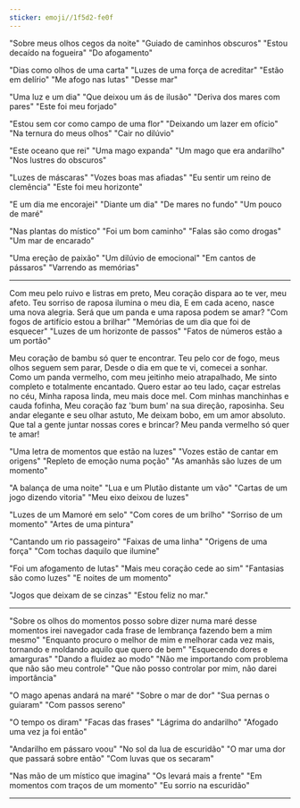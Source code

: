 ```yaml
---
sticker: emoji//1f5d2-fe0f
---
```

"Sobre meus olhos cegos da noite"
"Guiado de caminhos obscuros"
"Estou decaído na fogueira"
"Do afogamento"

"Dias como olhos de uma carta"
"Luzes de uma força de acreditar"
"Estão em delírio"
"Me afogo nas lutas"
"Desse mar"

"Uma luz e um dia"
"Que deixou um ás de ilusão"
"Deriva dos mares com pares"
"Este foi meu forjado"

"Estou sem cor como campo de uma flor"
"Deixando um lazer em ofício"
"Na ternura do meus olhos"
"Cair no dilúvio"

"Este oceano que rei"
"Uma mago expanda"
"Um mago que era andarilho"
"Nos lustres do obscuros"

"Luzes de máscaras"
"Vozes boas mas afiadas"
"Eu sentir um reino de clemência"
"Este foi meu horizonte"

"E um dia me encorajei"
"Diante um dia"
"De mares no fundo"
"Um pouco de maré"

"Nas plantas do místico"
"Foi um bom caminho"
"Falas são como drogas"
"Um mar de encarado"

"Uma ereção de paixão"
"Um dilúvio de emocional"
"Em cantos de pássaros"
"Varrendo as memórias"

---
Com meu pelo ruivo e listras em preto,
Meu coração dispara ao te ver, meu afeto.
Teu sorriso de raposa ilumina o meu dia,
E em cada aceno, nasce uma nova alegria.
Será que um panda e uma raposa podem se amar?
"Com fogos de artifício estou a brilhar"
"Memórias de um dia que foi de esquecer"
"Luzes de um horizonte de passos"
"Fatos de números estão a um portão"

Meu coração de bambu só quer te encontrar.
Teu pelo cor de fogo, meus olhos seguem sem parar,
Desde o dia em que te vi, comecei a sonhar.
Como um panda vermelho, com meu jeitinho meio atrapalhado,
Me sinto completo e totalmente encantado.
Quero estar ao teu lado, caçar estrelas no céu,
Minha raposa linda, meu mais doce mel.
Com minhas manchinhas e cauda fofinha,
Meu coração faz 'bum bum' na sua direção, raposinha.
Seu andar elegante e seu olhar astuto,
Me deixam bobo, em um amor absoluto.
Que tal a gente juntar nossas cores e brincar?
Meu panda vermelho só quer te amar!

"Uma letra de momentos que estão na luzes"
"Vozes estão de cantar em origens"
"Repleto de emoção numa poção"
"As amanhãs são luzes de um momento"

"A balança de uma noite"
"Lua e um Plutão distante um vão"
"Cartas de um jogo dizendo vitoria"
"Meu eixo deixou de luzes"

"Luzes de um Mamoré em selo"
"Com cores de um brilho"
"Sorriso de um momento"
"Artes de uma pintura"

"Cantando um rio passageiro"
"Faixas de uma linha"
"Origens de uma força"
"Com tochas daquilo que ilumine"

"Foi um afogamento de lutas"
"Mais meu coração cede ao sim"
"Fantasias são como luzes"
"E noites de um momento"

"Jogos que deixam de se cinzas"
"Estou feliz no mar."

---
"Sobre os olhos do momentos posso sobre dizer numa maré desse momentos irei navegador cada frase de lembrança fazendo bem a mim mesmo"
"Enquanto procuro o melhor de mim e melhorar cada vez mais, tornando e moldando aquilo que quero de bem"
"Esquecendo dores e amarguras"
"Dando a fluidez ao modo"
"Não me importando com problema que não são meu controle"
"Que não posso controlar por mim, não darei importância"


"O mago apenas andará na maré"
"Sobre o mar de dor"
"Sua pernas o guiaram"
"Com passos sereno"

"O tempo os diram"
"Facas das frases"
"Lágrima do andarilho"
"Afogado uma vez ja foi então"

"Andarilho em pássaro voou"
"No sol da lua de escuridão"
"O mar uma dor que passará sobre então"
"Com luvas que os secaram"

"Nas mão de um místico que imagina"
"Os levará mais a frente"
"Em momentos com traços de um momento"
"Eu sorrio na escuridão"

---